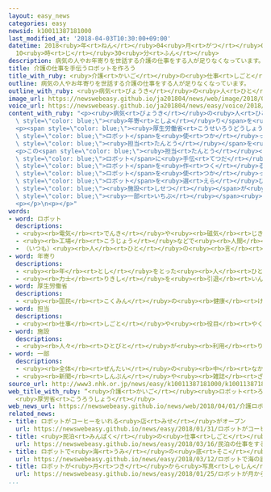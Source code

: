 ```yaml
---
layout: easy_news
categories: easy
newsid: k10011387181000
last_modified_at: '2018-04-03T10:30:00+09:00'
datetime: 2018<ruby>年<rt>ねん</rt></ruby>04<ruby>月<rt>がつ</rt></ruby>03<ruby>日<rt>にち</rt></ruby>
  10<ruby>時<rt>じ</rt></ruby>30<ruby>分<rt>ふん</rt></ruby>
description: 病気の人やお年寄りを世話する介護の仕事をする人が足りなくなっています。
title: 介護の仕事を手伝うロボットを作ろう
title_with_ruby: <ruby>介護<rt>かいご</rt></ruby>の<ruby>仕事<rt>しごと</rt></ruby>を<ruby>手伝<rt>てつだ</rt></ruby>うロボットを<ruby>作<rt>つく</rt></ruby>ろう
outline: 病気の人やお年寄りを世話する介護の仕事をする人が足りなくなっています。
outline_with_ruby: <ruby>病気<rt>びょうき</rt></ruby>の<ruby>人<rt>ひと</rt></ruby>やお<ruby>年寄<rt>としよ</rt></ruby>りを<ruby>世話<rt>せわ</rt></ruby>する<ruby>介護<rt>かいご</rt></ruby>の<ruby>仕事<rt>しごと</rt></ruby>をする<ruby>人<rt>ひと</rt></ruby>が<ruby>足<rt>た</rt></ruby>りなくなっています。
image_url: https://newswebeasy.github.io/ja201804/news/web/image/2018/04/01/K10011387181_1804010517_1804010536_01_02.jpg
voice_url: https://newswebeasy.github.io/ja201804/news/easy/voice/2018/04/03/k10011387181000.mp4
content_with_ruby: "<p><ruby>病気<rt>びょうき</rt></ruby>の<ruby>人<rt>ひと</rt></ruby>やお<span\
  \ style=\"color: blue;\"><ruby>年寄<rt>としよ</rt></ruby>り</span>を<ruby>世話<rt>せわ</rt></ruby>する<ruby>介護<rt>かいご</rt></ruby>の<ruby>仕事<rt>しごと</rt></ruby>をする<ruby>人<rt>ひと</rt></ruby>が<ruby>足<rt>た</rt></ruby>りなくなっています。２０２５<ruby>年<rt>ねん</rt></ruby>には３８<ruby>万<rt>まん</rt></ruby><ruby>人<rt>にん</rt></ruby><ruby>足<rt>た</rt></ruby>りなくなると<ruby>言<rt>い</rt></ruby>われています。</p>\n\
  <p><span style=\"color: blue;\"><ruby>厚生労働省<rt>こうせいろうどうしょう</rt></ruby></span>は、<ruby>介護<rt>かいご</rt></ruby>の<ruby>仕事<rt>しごと</rt></ruby>をする<ruby>人<rt>ひと</rt></ruby>を<ruby>集<rt>あつ</rt></ruby>めるために、<span\
  \ style=\"color: blue;\">ロボット</span>を<ruby>使<rt>つか</rt></ruby>って<ruby>仕事<rt>しごと</rt></ruby>を<ruby>少<rt>すこ</rt></ruby>しでも<ruby>軽<rt>かる</rt></ruby>くすることが<ruby>必要<rt>ひつよう</rt></ruby>だと<ruby>考<rt>かんが</rt></ruby>えました。そして「<ruby>介護<rt>かいご</rt></ruby>ロボット<ruby>推進<rt>すいしん</rt></ruby><ruby>室<rt>しつ</rt></ruby>」という<ruby>新<rt>あたら</rt></ruby>しい<span\
  \ style=\"color: blue;\"><ruby>担当<rt>たんとう</rt></ruby></span>を<ruby>作<rt>つく</rt></ruby>りました。</p>\n\
  <p>この<span style=\"color: blue;\"><ruby>担当<rt>たんとう</rt></ruby></span>は、まず<ruby>介護<rt>かいご</rt></ruby>の<ruby>仕事<rt>しごと</rt></ruby>をしている<ruby>人<rt>ひと</rt></ruby>たちからどんな<ruby>仕事<rt>しごと</rt></ruby>のとき<span\
  \ style=\"color: blue;\">ロボット</span>に<ruby>手伝<rt>てつだ</rt></ruby>ってほしいか<ruby>聞<rt>き</rt></ruby>いて、<span\
  \ style=\"color: blue;\">ロボット</span>を<ruby>作<rt>つく</rt></ruby>る<ruby>会社<rt>かいしゃ</rt></ruby>に<ruby>伝<rt>つた</rt></ruby>えます。そして、<ruby>会社<rt>かいしゃ</rt></ruby>が<ruby>作<rt>つく</rt></ruby>った<span\
  \ style=\"color: blue;\">ロボット</span>を<ruby>使<rt>つか</rt></ruby>ってみて、<ruby>介護<rt>かいご</rt></ruby>の<ruby>仕事<rt>しごと</rt></ruby>の<ruby>役<rt>やく</rt></ruby>に<ruby>立<rt>た</rt></ruby>つ<span\
  \ style=\"color: blue;\">ロボット</span>を<ruby>選<rt>えら</rt></ruby>びます。<ruby>介護<rt>かいご</rt></ruby>の<ruby>仕事<rt>しごと</rt></ruby>をする<span\
  \ style=\"color: blue;\"><ruby>施設<rt>しせつ</rt></ruby></span>が<ruby>買<rt>か</rt></ruby>うときは、<ruby>国<rt>くに</rt></ruby>がお<ruby>金<rt>かね</rt></ruby>を<span\
  \ style=\"color: blue;\"><ruby>一部<rt>いちぶ</rt></ruby></span><ruby>出<rt>だ</rt></ruby>すことにしています。</p>\n\
  <p></p>\n<p></p>"
words:
- word: ロボット
  descriptions:
  - <ruby><rb>電気</rb><rt>でんき</rt></ruby>や<ruby><rb>磁気</rb><rt>じき</rt></ruby>の<ruby><rb>力</rb><rt>ちから</rt></ruby>で<ruby><rb>動</rb><rt>うご</rt></ruby>く<ruby><rb>人形</rb><rt>にんぎょう</rt></ruby>。<ruby><rb>人造</rb><rt>じんぞう</rt></ruby><ruby><rb>人間</rb><rt>にんげん</rt></ruby>。
  - <ruby><rb>工場</rb><rt>こうじょう</rt></ruby>などで<ruby><rb>人間</rb><rt>にんげん</rt></ruby>に<ruby><rb>代</rb><rt>か</rt></ruby>わって、<ruby><rb>作業</rb><rt>さぎょう</rt></ruby>する<ruby><rb>機械</rb><rt>きかい</rt></ruby>。
  - （いつも）<ruby><rb>人</rb><rt>ひと</rt></ruby>の<ruby><rb>言</rb><rt>い</rt></ruby>いなりになって<ruby><rb>動</rb><rt>うご</rt></ruby>く<ruby><rb>人</rb><rt>ひと</rt></ruby>。
- word: 年寄り
  descriptions:
  - <ruby><rb>年</rb><rt>とし</rt></ruby>をとった<ruby><rb>人</rb><rt>ひと</rt></ruby>。<ruby><rb>老人</rb><rt>ろうじん</rt></ruby>。
  - <ruby><rb>力士</rb><rt>りきし</rt></ruby>を<ruby><rb>引退</rb><rt>いんたい</rt></ruby>して、<ruby><rb>日本</rb><rt>にほん</rt></ruby><ruby><rb>相撲</rb><rt>すもう</rt></ruby><ruby><rb>協会</rb><rt>きょうかい</rt></ruby>の<ruby><rb>役員</rb><rt>やくいん</rt></ruby>になった<ruby><rb>人</rb><rt>ひと</rt></ruby>。
- word: 厚生労働省
  descriptions:
  - <ruby><rb>国民</rb><rt>こくみん</rt></ruby>の<ruby><rb>健康</rb><rt>けんこう</rt></ruby>や<ruby><rb>生活</rb><rt>せいかつ</rt></ruby>を<ruby><rb>守</rb><rt>まも</rt></ruby>る<ruby><rb>仕事</rb><rt>しごと</rt></ruby>や、<ruby><rb>労働者</rb><rt>ろうどうしゃ</rt></ruby>が<ruby><rb>仕事</rb><rt>しごと</rt></ruby>を<ruby><rb>見</rb><rt>み</rt></ruby>つけるのを<ruby><rb>助</rb><rt>たす</rt></ruby>けたり、<ruby><rb>労働者</rb><rt>ろうどうしゃ</rt></ruby>を<ruby><rb>保護</rb><rt>ほご</rt></ruby>したりする<ruby><rb>国</rb><rt>くに</rt></ruby>の<ruby><rb>役所</rb><rt>やくしょ</rt></ruby>。<ruby><rb>厚労省</rb><rt>こうろうしょう</rt></ruby>。
- word: 担当
  descriptions:
  - <ruby><rb>仕事</rb><rt>しごと</rt></ruby>や<ruby><rb>役目</rb><rt>やくめ</rt></ruby>を<ruby><rb>受</rb><rt>う</rt></ruby>け<ruby><rb>持</rb><rt>も</rt></ruby>つこと。また、<ruby><rb>受</rb><rt>う</rt></ruby>け<ruby><rb>持</rb><rt>も</rt></ruby>つ<ruby><rb>人</rb><rt>ひと</rt></ruby>。
- word: 施設
  descriptions:
  - <ruby><rb>人々</rb><rt>ひとびと</rt></ruby>が<ruby><rb>利用</rb><rt>りよう</rt></ruby>できるように<ruby><rb>作</rb><rt>つく</rt></ruby>った<ruby><rb>設備</rb><rt>せつび</rt></ruby>。
- word: 一部
  descriptions:
  - <ruby><rb>全体</rb><rt>ぜんたい</rt></ruby>の<ruby><rb>中</rb><rt>なか</rt></ruby>の、ある<ruby><rb>部分</rb><rt>ぶぶん</rt></ruby>。
  - <ruby><rb>新聞</rb><rt>しんぶん</rt></ruby>や<ruby><rb>雑誌</rb><rt>ざっし</rt></ruby>などを<ruby><rb>数</rb><rt>かぞ</rt></ruby>えるときの、<ruby><rb>一</rb><rt>ひと</rt></ruby>つ。
source_url: http://www3.nhk.or.jp/news/easy/k10011387181000/k10011387181000.html
web_title_with_ruby: “<ruby>介護<rt>かいご</rt></ruby><ruby>ロボット<rt>ろぼっと</rt></ruby><ruby>推進<rt>すいしん</rt></ruby><ruby>室<rt>しつ</rt></ruby>”で<ruby>開発<rt>かいはつ</rt></ruby><ruby>メーカー<rt>めーかー</rt></ruby><ruby>支援<rt>しえん</rt></ruby><ruby>強化<rt>きょうか</rt></ruby>
  <ruby>厚労省<rt>こうろうしょう</rt></ruby>
web_news_url: https://newswebeasy.github.io/news/web/2018/04/01/介護ロボット推進室で開発メーカー支援強化-厚労省
related_news:
- title: ロボットがコーヒーをいれる<ruby>店<rt>みせ</rt></ruby>がオープン
  url: https://newswebeasy.github.io/news/easy/2018/01/31/ロボットがコーヒーをいれる店がオープン
- title: <ruby>民泊<rt>みんぱく</rt></ruby>の<ruby>仕事<rt>しごと</rt></ruby>をするための<ruby>申<rt>もう</rt></ruby>し<ruby>込<rt>こ</rt></ruby>みが<ruby>始<rt>はじ</rt></ruby>まる
  url: https://newswebeasy.github.io/news/easy/2018/03/16/民泊の仕事をするための申し込みが始まる
- title: ロボットで<ruby>海<rt>うみ</rt></ruby>の<ruby>底<rt>そこ</rt></ruby>を<ruby>調<rt>しら</rt></ruby>べるレース　<ruby>日本<rt>にっぽん</rt></ruby>が<ruby>決勝<rt>けっしょう</rt></ruby>に<ruby>進<rt>すす</rt></ruby>む
  url: https://newswebeasy.github.io/news/easy/2018/03/12/ロボットで海の底を調べるレース-日本が決勝に進む
- title: ロボットが<ruby>月<rt>つき</rt></ruby>から<ruby>写真<rt>しゃしん</rt></ruby>を<ruby>送<rt>おく</rt></ruby>る<ruby>競争<rt>きょうそう</rt></ruby>「<ruby>勝<rt>か</rt></ruby>つチームはなさそう」
  url: https://newswebeasy.github.io/news/easy/2018/01/25/ロボットが月から写真を送る競争勝つチームはなさそう
...
```

